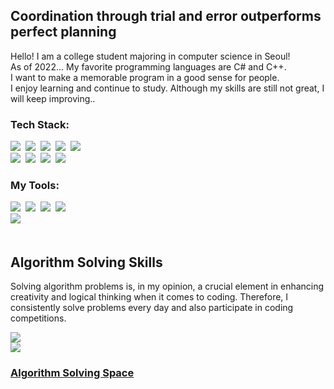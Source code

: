 ## Coordination through trial and error outperforms perfect planning
Hello! I am a college student majoring in computer science in Seoul!</br>
As of 2022... My favorite programming languages are C# and C++.</br>
I want to make a memorable program in a good sense for people.</br>
I enjoy learning and continue to study. Although my skills are still not great, I will keep improving..
### Tech Stack:
<div align="left">
  <img src="https://img.shields.io/badge/C-black.svg?style=for-the-badge&logo=C&logoColor=white" />&nbsp
  <img src="https://img.shields.io/badge/C++-black.svg?style=for-the-badge&logo=Cplusplus&logoColor=white" />&nbsp
  <img src="https://img.shields.io/badge/C%23-black.svg?style=for-the-badge&logo=Csharp&logoColor=white" />&nbsp
  <img src="https://img.shields.io/badge/java-black.svg?style=for-the-badge&logo=OpenJDK&logoColor=white" />&nbsp
  <img src="https://img.shields.io/badge/Python-black.svg?style=for-the-badge&logo=python&logoColor=white" />&nbsp
</div>

<div align="left">
  <img src="https://img.shields.io/badge/MySQL-black?style=for-the-badge&logo=mysql&logoColor=white" />&nbsp
  <img src="https://img.shields.io/badge/JavaScript-black.svg?style=for-the-badge&logo=javascript&logoColor=white" />&nbsp
  <img src="https://img.shields.io/badge/HTML5-black.svg?style=for-the-badge&logo=html5&logoColor=white" />&nbsp
  <img src="https://img.shields.io/badge/css3-black.svg?style=for-the-badge&logo=css3&logoColor=white" />&nbsp
</div>


### My Tools:
<div align="left">
  <img src="https://img.shields.io/badge/vscode-black?style=for-the-badge&logo=visualstudiocode&logoColor=white" />&nbsp
  <img src="https://img.shields.io/badge/vs2022-black.svg?style=for-the-badge&logo=visualstudio&logoColor=white" />&nbsp
  <img src="https://img.shields.io/badge/Eclipse-black.svg?style=for-the-badge&logo=eclipseide&logoColor=white" />&nbsp
  <img src="https://img.shields.io/badge/unity-black.svg?style=for-the-badge&logo=unity&logoColor=white" />&nbsp
</div>
<div>
  <img src="https://img.shields.io/badge/Jupyter Notebook-black.svg?style=for-the-badge&logo=jupyter&logoColor=white" />&nbsp
</div>
</br>

## Algorithm Solving Skills</h3>
Solving algorithm problems is, in my opinion, a crucial element in enhancing creativity and logical thinking when it comes to coding. Therefore, I consistently solve problems every day and also participate in coding competitions.
<div align = "left">
  <img align='center' src="http://mazassumnida.wtf/api/v2/generate_badge?boj=gkakcl74"></br>
  <img src="http://mazandi.herokuapp.com/api?handle=gkakcl74&theme=dark"/>
</div>

### [Algorithm Solving Space](https://hip-fibre-278.notion.site/2a4598d92f5a475d9dc0b372e2ab5ba8?pvs=4)



<!---
gkakcl74/gkakcl74 is a ✨ special ✨ repository because its `README.md` (this file) appears on your GitHub profile.
You can click the Preview link to take a look at your changes.
--->
